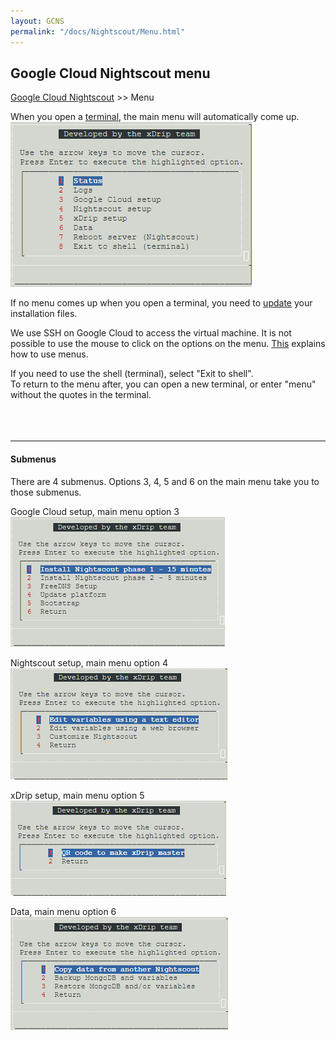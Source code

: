 ```yaml
---
layout: GCNS
permalink: "/docs/Nightscout/Menu.html"
---
```


## Google Cloud Nightscout menu
[Google Cloud Nightscout](./GoogleCloud.md) >> Menu  
  
When you open a [terminal](./Terminal.md), the main menu will automatically come up.  
![](./images/Menu.png)  
  
If no menu comes up when you open a terminal, you need to [update](./NS_SyncExecutables.md) your installation files.  
  
We use SSH on Google Cloud to access the virtual machine.  It is not possible to use the mouse to click on the options on the menu.  [This](./HowToMenu.md) explains how to use menus.  
  
If you need to use the shell (terminal), select "Exit to shell".  
To return to the menu after, you can open a new terminal, or enter "menu" without the quotes in the terminal.  
<br/>  
<br/>  
  
---  
  
#### **Submenus**
There are 4 submenus.  Options 3, 4, 5 and 6 on the main menu take you to those submenus.  
  
Google Cloud setup, main menu option 3  
![](./images/GCS_submenu.png)  
  
Nightscout setup, main menu option 4  
![](./images/NSS_submenu.png)   
  
xDrip setup, main menu option 5  
![](./images/xDS_submenu.png)  
  
Data, main menu option 6  
![](./images/D_submenu.png)  
  
  
